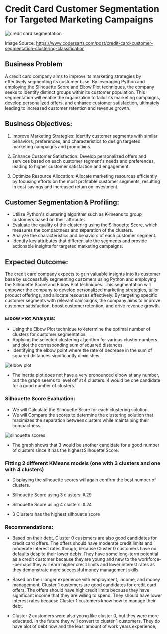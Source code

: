 # Credit Card Customer Segmentation for Targeted Marketing Campaigns

![credit card segmentation](https://github.com/farisassallami/Credit-Card-Customer-Segmentation/assets/111199631/34a09563-586c-409b-a108-1a39c5d91a47)

Image Source: https://www.codersarts.com/post/credit-card-customer-segmentation-clustering-classification

## Business Problem
A credit card company aims to improve its marketing strategies by effectively segmenting its customer base. By leveraging Python and employing the Silhouette Score and Elbow Plot techniques, the company seeks to identify distinct groups within its customer population. This segmentation will enable the organization to tailor its marketing campaigns, develop personalized offers, and enhance customer satisfaction, ultimately leading to increased customer retention and revenue growth.

## Business Objectives:
1. Improve Marketing Strategies: Identify customer segments with similar behaviors, preferences, and characteristics to design targeted marketing campaigns and promotions.

2. Enhance Customer Satisfaction: Develop personalized offers and services based on each customer segment's needs and preferences, leading to higher customer satisfaction and engagement.

3. Optimize Resource Allocation: Allocate marketing resources efficiently by focusing efforts on the most profitable customer segments, resulting in cost savings and increased return on investment.

## Customer Segmentation & Profiling:
   - Utilize Python's clustering algorithm such as K-means to group customers based on their attributes.
   - Evaluate the quality of the clustering using the Silhouette Score, which measures the compactness and separation of the clusters.
   - Analyze the characteristics and behaviors of each customer segment.
   - Identify key attributes that differentiate the segments and provide actionable insights for targeted marketing campaigns.
## Expected Outcome:
The credit card company expects to gain valuable insights into its customer base by successfully segmenting customers using Python and employing the Silhouette Score and Elbow Plot techniques. This segmentation will empower the company to develop personalized marketing strategies, tailor product offerings, and allocate resources effectively. By targeting specific customer segments with relevant campaigns, the company aims to improve customer satisfaction, boost customer retention, and drive revenue growth.
   
### Elbow Plot Analysis:
   - Using the Elbow Plot technique to determine the optimal number of clusters for customer segmentation.
   - Applying the selected clustering algorithm for various cluster numbers and plot the corresponding sum of squared distances.
   - Identifying the elbow point where the rate of decrease in the sum of squared distances significantly diminishes.
   
![elbow plot](https://github.com/farisassallami/Credit-Card-Customer-Segmentation/assets/111199631/8fba13d4-c655-484f-b670-a55c4e42b295)

   -  The inertia plot does not have a very pronounced elbow at any number, but the graph seems to level off at 4 clusters. 4 would be one candidate for a good number of clusters.

### Silhouette Score Evaluation:
   - We will Calculate the Silhouette Score for each clustering solution.
   - We will Compare the scores to determine the clustering solution that maximizes the separation between clusters while maintaining their compactness.
   
![silhouette scores](https://github.com/farisassallami/Credit-Card-Customer-Segmentation/assets/111199631/40ead40b-02b0-4675-bae3-06a260d9add0)

   - The graph shows that 3 would be another candidate for a good number of clusters since it has the highest Silhouette Score.

### Fitting 2 different KMeans models (one with 3 clusters and one with 4 clusters) 

   - Displaying the silhouette scores will again confirm the best number of clusters.
   
   - Silhouette Score using 3 clusters: 0.29
   - Silhouette Score using 4 clusters: 0.24
   
   - 3 Clusters has the highest silhouette score


 ### Recommendations:

- Based on their debt, Cluster 0 customers are also good candidates for credit card offers. The offers should have moderate credit limits and moderate interest rates though, because Cluster 0 customers have no defaults despite their lower debts.  They have some long-term potential as a credit customer because they are young and new to the workforce--perhaps they will earn higher credit limits and lower interest rates as they demonstrate more successful money management skills.

- Based on their longer experience with employment, income, and money management, Cluster 1 customers are good candidates for credit card offers.  The offers should have high credit limits because they have significant income that they are willing to spend.  They should have lower interest rates because Cluster 1 customers know how to manage their debt.
  
- Cluster 2 customers were also young like cluster 0, but they were more educated.  In the future they will convert to cluster 1 customers.  They do have alot of debt now and the least amount of work years experience,
